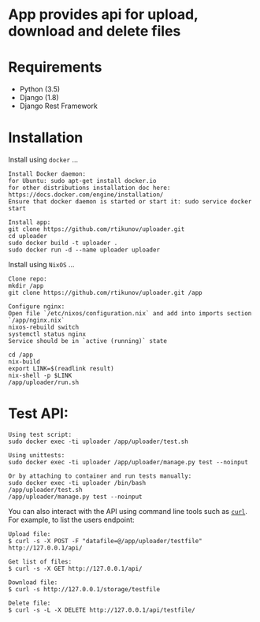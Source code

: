 # App provides api for upload, download and delete files


# Requirements

* Python (3.5)
* Django (1.8)
* Django Rest Framework

# Installation

Install using `docker` ...

    Install Docker daemon:
    for Ubuntu: sudo apt-get install docker.io
    for other distributions installation doc here: https://docs.docker.com/engine/installation/
    Ensure that docker daemon is started or start it: sudo service docker start

    Install app:
    git clone https://github.com/rtikunov/uploader.git
    cd uploader
    sudo docker build -t uploader .
    sudo docker run -d --name uploader uploader

Install using `NixOS` ...

    Clone repo:
    mkdir /app
    git clone https://github.com/rtikunov/uploader.git /app

    Configure nginx:
    Open file `/etc/nixos/configuration.nix` and add into imports section `/app/nginx.nix`
    nixos-rebuild switch
    systemctl status nginx
    Service should be in `active (running)` state

    cd /app
    nix-build
    export LINK=$(readlink result)
    nix-shell -p $LINK
    /app/uploader/run.sh

# Test API:
    Using test script:
    sudo docker exec -ti uploader /app/uploader/test.sh

    Using unittests:
    sudo docker exec -ti uploader /app/uploader/manage.py test --noinput

    Or by attaching to container and run tests manually:
    sudo docker exec -ti uploader /bin/bash
    /app/uploader/test.sh
    /app/uploader/manage.py test --noinput
    
You can also interact with the API using command line tools such as [`curl`](http://curl.haxx.se/). For example, to list the users endpoint:

    Upload file:
    $ curl -s -X POST -F "datafile=@/app/uploader/testfile" http://127.0.0.1/api/

    Get list of files:
    $ curl -s -X GET http://127.0.0.1/api/
    
    Download file:
    $ curl -s http://127.0.0.1/storage/testfile

    Delete file:
    $ curl -s -L -X DELETE http://127.0.0.1/api/testfile/
